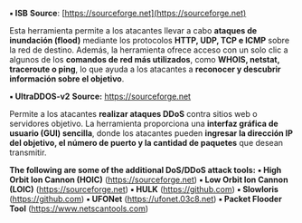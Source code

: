 **▪ ISB** 
**Source**: [https://sourceforge.net](https://sourceforge.net)

Esta herramienta permite a los atacantes llevar a cabo **ataques de inundación (flood)** mediante los protocolos **HTTP, UDP, TCP e ICMP** sobre la red de destino.
Además, la herramienta ofrece acceso con un solo clic a algunos de los **comandos de red más utilizados**, como **WHOIS, netstat, traceroute o ping**, lo que ayuda a los atacantes a **reconocer y descubrir información sobre el objetivo**.

**▪ UltraDDOS-v2** 
**Source:** https://sourceforge.net

Permite a los atacantes **realizar ataques DDoS** contra sitios web o servidores objetivo.
La herramienta proporciona una **interfaz gráfica de usuario (GUI) sencilla**, donde los atacantes pueden **ingresar la dirección IP del objetivo, el número de puerto y la cantidad de paquetes** que desean transmitir.

**The following are some of the additional DoS/DDoS attack tools:**
**▪ High Orbit Ion Cannon (HOIC)** (https://sourceforge.net) 
**▪ Low Orbit Ion Cannon (LOIC)** (https://sourceforge.net) 
**▪ HULK** (https://github.com) 
**▪ Slowloris** (https://github.com) 
**▪ UFONet** (https://ufonet.03c8.net) 
**▪ Packet Flooder Tool** (https://www.netscantools.com)
